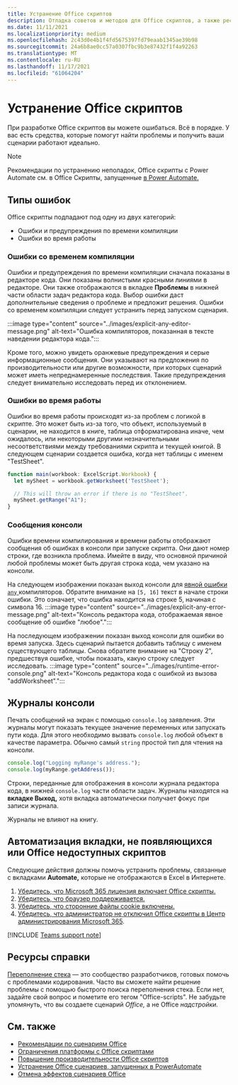 ```yaml
---
title: Устранение Office скриптов
description: Отладка советов и методов для Office скриптов, а также ресурсов справки.
ms.date: 11/11/2021
ms.localizationpriority: medium
ms.openlocfilehash: 2c43d0e4b1f4fd5675397fd79eaab1345ae39b98
ms.sourcegitcommit: 24a6b8ae0cc57a0307fbc9b3e87432f1f4a92263
ms.translationtype: MT
ms.contentlocale: ru-RU
ms.lasthandoff: 11/17/2021
ms.locfileid: "61064204"
---
```

# <a name="troubleshoot-office-scripts"></a>Устранение Office скриптов

При разработке Office скриптов вы можете ошибаться. Всё в порядке. У вас есть средства, которые помогут найти проблемы и получить ваши сценарии работают идеально.

> [!NOTE]
> Рекомендации по устранению неполадок, Office скрипты с Power Automate см. в Office Скрипты, запущенные [в Power Automate.](power-automate-troubleshooting.md)

## <a name="types-of-errors"></a>Типы ошибок

Office скрипты подпадают под одну из двух категорий:

* Ошибки и предупреждения по времени компиляции
* Ошибки во время работы

### <a name="compile-time-errors"></a>Ошибки со временем компиляции

Ошибки и предупреждения по времени компиляции сначала показаны в редакторе кода. Они показаны волнистыми красными линиями в редакторе. Они также отображаются в вкладке **Проблемы** в нижней части области задач редактора кода. Выбор ошибки даст дополнительные сведения о проблеме и предложит решения. Ошибки со временем компиляции следует устранить перед запуском сценария.

:::image type="content" source="../images/explicit-any-editor-message.png" alt-text="Ошибка компиляторов, показанная в тексте наведении редактора кода.":::

Кроме того, можно увидеть оранжевые предупреждения и серые информационные сообщения. Они указывают на предложения по производительности или другие возможности, при которых сценарий может иметь непреднамеренные последствия. Такие предупреждения следует внимательно исследовать перед их отклонением.

### <a name="runtime-errors"></a>Ошибки во время работы

Ошибки во время работы происходят из-за проблем с логикой в скрипте. Это может быть из-за того, что объект, используемый в сценарии, не находится в книге, таблица отформатирована иначе, чем ожидалось, или некоторыми другими незначительными несоответствиями между требованиями скрипта и текущей книгой. В следующем сценарии создается ошибка, когда нет таблицы с именем "TestSheet".

```TypeScript
function main(workbook: ExcelScript.Workbook) {
  let mySheet = workbook.getWorksheet('TestSheet');

  // This will throw an error if there is no "TestSheet".
  mySheet.getRange("A1");
}
```

### <a name="console-messages"></a>Сообщения консоли

Ошибки времени компилирования и времени работы отображают сообщения об ошибках в консоли при запуске скрипта. Они дают номер строки, где возникла проблема. Имейте в виду, что основной причиной любой проблемы может быть другая строка кода, чем указано на консоли.

На следующем изображении показан выход консоли для [явной ошибки `any` ](../develop/typescript-restrictions.md) компиляторов. Обратите внимание на `[5, 16]` текст в начале строки ошибки. Это означает, что ошибка находится на строке 5, начиная с символа 16.
:::image type="content" source="../images/explicit-any-error-message.png" alt-text="Консоль редактора кода, отображаемая явное сообщение об ошибке &quot;любое&quot;.":::

На последующем изображении показан выход консоли для ошибки во время запуска. Здесь сценарий пытается добавить таблицу с именем существующего таблицы. Снова обратите внимание на "Строку 2", предшествуя ошибке, чтобы показать, какую строку следует исследовать.
:::image type="content" source="../images/runtime-error-console.png" alt-text="Консоль редактора кода с ошибкой из вызова &quot;addWorksheet&quot;.":::

## <a name="console-logs"></a>Журналы консоли

Печать сообщений на экран с помощью `console.log` заявления. Эти журналы могут показать текущее значение переменных или запускать пути кода. Для этого необходимо вызвать `console.log` любой объект в качестве параметра. Обычно самый `string` простой тип для чтения на консоли.

```TypeScript
console.log("Logging myRange's address.");
console.log(myRange.getAddress());
```

Строки, переданные для отображения в консоли журнала редактора кода, в нижней `console.log` части области задач. Журналы находятся на **вкладке Выход,** хотя вкладка автоматически получает фокус при записи журнала.

Журналы не влияют на книгу.

## <a name="automate-tab-not-appearing-or-office-scripts-unavailable"></a>Автоматизация вкладки, не появляющихся или Office недоступных скриптов

Следующие действия должны помочь устранить проблемы, связанные с вкладками **Automate,** которые не отображаются в Excel в Интернете.

1. [Убедитесь, что Microsoft 365 лицензия включает Office скрипты.](../overview/excel.md#requirements)
1. [Убедитесь, что браузер поддерживается.](platform-limits.md#browser-support)
1. [Убедитесь, что сторонние файлы cookie включены.](platform-limits.md#third-party-cookies)
1. [Убедитесь, что администратор не отключил Office скрипты в Центр администрирования Microsoft 365](/microsoft-365/admin/manage/manage-office-scripts-settings).

[!INCLUDE [Teams support note](../includes/teams-support-note.md)]

## <a name="help-resources"></a>Ресурсы справки

[Переполнение стека](https://stackoverflow.com/questions/tagged/office-scripts) — это сообщество разработчиков, готовых помочь с проблемами кодирования. Часто вы сможете найти решение проблемы с помощью быстрого поиска переполнения стека. Если нет, задайте свой вопрос и пометите его тегом "Office-scripts". Не забудьте упомянуть, что вы создаете сценарий *Office,* а не Office *надстройки.*

## <a name="see-also"></a>См. также

- [Рекомендации по сценариям Office](../develop/best-practices.md)
- [Ограничения платформы с Office скриптами](platform-limits.md)
- [Повышение производительности Office скриптов](../develop/web-client-performance.md)
- [Устранение Office сценариев, запущенных в PowerAutomate](power-automate-troubleshooting.md)
- [Отмена эффектов сценариев Office](undo.md)
